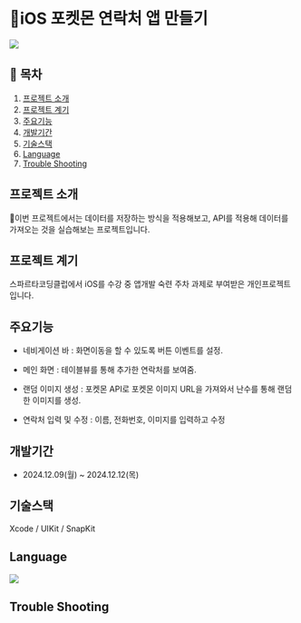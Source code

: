 # 📱iOS 포켓몬 연락처 앱 만들기

<img src="https://velog.velcdn.com/images/ekdlrkzm/post/120395aa-83f0-4ac6-95a9-783f4ada7116/image.webp">

## 📖 목차
1. [프로젝트 소개](#프로젝트-소개)
2. [프로젝트 계기](#프로젝트-계기)
4. [주요기능](#주요기능)
5. [개발기간](#개발기간)
6. [기술스택](#기술스택)
7. [Language](#Language)
8. [Trouble Shooting](#trouble-shooting)
    
## 프로젝트 소개
이번 프로젝트에서는 데이터를 저장하는 방식을 적용해보고, API를 적용해 데이터를 가져오는 것을 실습해보는 프로젝트입니다.

## 프로젝트 계기
스파르타코딩클럽에서 iOS를 수강 중 앱개발 숙련 주차 과제로 부여받은 개인프로젝트입니다.


## 주요기능

- 네비게이션 바 : 화면이동을 할 수 있도록 버튼 이벤트를 설정.

- 메인 화면 : 테이블뷰를 통해 추가한 연락처를 보여줌.

- 랜덤 이미지 생성 : 포켓몬 API로 포켓몬 이미지 URL을 가져와서 난수를 통해 랜덤한 이미지를 생성.

- 연락처 입력 및 수정 : 이름, 전화번호, 이미지를 입력하고 수정

## 개발기간
- 2024.12.09(월) ~ 2024.12.12(목)

## 기술스택
Xcode / UIKit / SnapKit


## Language 
<img src="https://img.shields.io/badge/Swift-F05138?style=flat-square&logo=Swift&logoColor=white"/>

## Trouble Shooting

